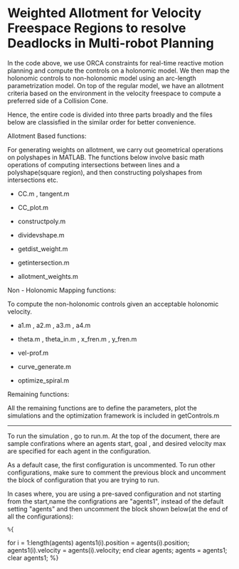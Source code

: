# Weighted Allotment for Velocity Freespace Regions to resolve Deadlocks in Multi-robot Planning

In the code above, we use ORCA constraints for real-time reactive motion planning and compute the controls on a holonomic model. 
We then map the holonomic controls to non-holonomic model using an arc-length parametrization model. On top of the regular model,
we have an allotment criteria based on the environment in the velocity freespace to compute a preferred side of a Collision Cone.

Hence, the entire code is divided into three parts broadly and the files below are classisfied in the similar order for better convenience.

Allotment Based functions:

For generating weights on allotment, we carry out geometrical operations on polyshapes in MATLAB. The functions below involve basic math operations of computing intersections 
between lines and a polyshape(square region), and then constructing polyshapes from intersections etc.

- CC.m , tangent.m

- CC_plot.m

- constructpoly.m

- dividevshape.m

- getdist_weight.m

- getintersection.m

- allotment_weights.m

Non - Holonomic Mapping functions: 

To compute the non-holonomic controls given an acceptable holonomic velocity.

- a1.m , a2.m , a3.m , a4.m

- theta.m , theta_in.m , x_fren.m , y_fren.m

- vel-prof.m

- curve_generate.m

- optimize_spiral.m

Remaining functions: 

All the remaining functions are to define the parameters, plot the simulations and the optimization framework is included in getControls.m

_________________________________________________________________________________________________________________________________________________________________

To run the simulation , go to run.m. At the top of the document, there are sample confirations where an agents start, goal , and desired velocity max are specified for 
each agent in the configuration. 

As a default case, the first configuration is uncommented. To run other configurations, make sure to comment the previous block and uncomment the block of configuration that you are trying to run. 

In cases where, you are using a pre-saved configuration and not starting from the start,name the configrations are "agents1", instead of the default setting "agents" and then uncomment the block shown below(at the end of all the configurations):

    %{
 for i = 1:length(agents)
    agents1(i).position = agents(i).position;
    agents1(i).velocity = agents(i).velocity;
 end
    clear agents;
    agents = agents1;
    clear agents1;
    %}
